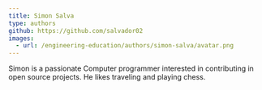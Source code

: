 ```yaml
---
title: Simon Salva
type: authors
github: https://github.com/salvador02
images:
  - url: /engineering-education/authors/simon-salva/avatar.png 
---
```

Simon is a passionate Computer programmer interested in contributing in open source projects. He likes traveling and playing chess.
